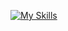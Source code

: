 [![My Skills](https://skillicons.dev/icons?i=typescript,go,javascript,py,c,cpp,ruby,rust,bash&theme=dark)](https://skillicons.dev)
